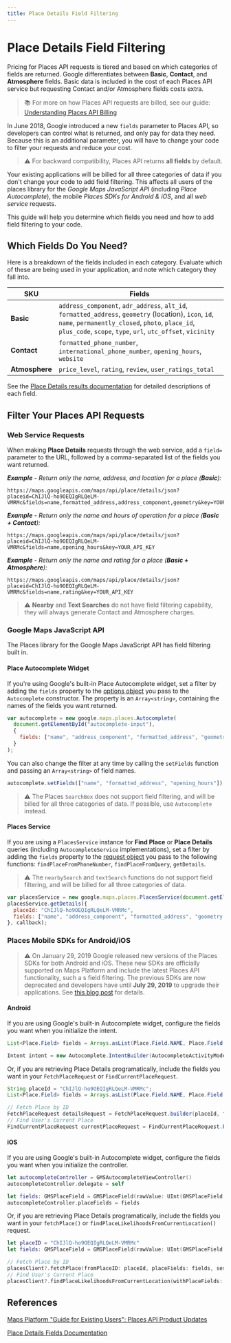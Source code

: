 ```yaml
---
title: Place Details Field Filtering
---
```


# Place Details Field Filtering

Pricing for Places API requests is tiered and based on which categories of fields are returned. Google differentiates between **Basic**, **Contact**, and **Atmosphere** fields. Basic data is included in the cost of each Places API service but requesting Contact and/or Atmosphere fields costs extra.

> 📚 For more on how Places API requests are billed, see our guide: [Understanding Places API Billing](places-api-billing)

In June 2018, Google introduced a new `fields` parameter to Places API, so developers can control what is returned, and only pay for data they need. Because this is an additional parameter, you will have to change your code to filter your requests and reduce your cost.

> ⚠️ For backward compatibility, Places API returns **all fields** by default.

Your existing applications will be billed for all three categories of data if you don't change your code to add field filtering. This affects all users of the places library for the *Google Maps JavaScript API* (including *Place Autocomplete*), the mobile *Places SDKs for Android & iOS*, and all *web service* requests.

This guide will help you determine which fields you need and how to add field filtering to your code.


## Which Fields Do You Need?

Here is a breakdown of the fields included in each category. Evaluate which of these are being used in your application, and note which category they fall into.

| SKU | Fields |
| --- | --- |
| **Basic** | `address_component`, `adr_address`, `alt_id`, `formatted_address`, `geometry` (location), `icon`, `id`, `name`, `permanently_closed`, `photo`, `place_id`, `plus_code`, `scope`, `type`, `url`, `utc_offset`, `vicinity` |
| **Contact** | `formatted_phone_number`, `international_phone_number`, `opening_hours`, `website` |
| **Atmosphere** | `price_level`, `rating`, `review`, `user_ratings_total` |

See the [Place Details results documentation](https://developers.google.com/places/web-service/details#PlaceDetailsResults) for detailed descriptions of each field.

## Filter Your Places API Requests

### Web Service Requests
When making **Place Details** requests through the web service, add a `field=` parameter to the URL, followed by a comma-separated list of the fields you want returned.

***Example** - Return only the name, address, and location for a place (**Basic**):*
```
https://maps.googleapis.com/maps/api/place/details/json?placeid=ChIJlQ-ho9OEQIgRLQeLM-VMRMc&fields=name,formatted_address,address_component,geometry&key=YOUR_API_KEY
```

***Example** - Return only the name and hours of operation for a place (**Basic + Contact**):*
```
https://maps.googleapis.com/maps/api/place/details/json?placeid=ChIJlQ-ho9OEQIgRLQeLM-VMRMc&fields=name,opening_hours&key=YOUR_API_KEY
```

***Example** - Return only the name and rating for a place (**Basic + Atmosphere**):*
```
https://maps.googleapis.com/maps/api/place/details/json?placeid=ChIJlQ-ho9OEQIgRLQeLM-VMRMc&fields=name,rating&key=YOUR_API_KEY
```

> ⚠️ **Nearby** and **Text Searches** do not have field filtering capability, they will always generate Contact and Atmosphere charges.

### Google Maps JavaScript API

The Places library for the Google Maps JavaScript API has field filtering built in.

#### Place Autocomplete Widget

If you're using Google's built-in Place Autocomplete widget, set a filter by adding the `fields` property to the [options object](https://developers.google.com/maps/documentation/javascript/reference/places-widget#AutocompleteOptions) you pass to the `Autocomplete` constructor. The property is an `Array<string>`, containing the names of the fields you want returned.

```js
var autocomplete = new google.maps.places.Autocomplete(
  document.getElementById("autocomplete-input"),
  {
    fields: ["name", "address_component", "formatted_address", "geometry.location"]
  }
);
```

You can also change the filter at any time by calling the `setFields` function and passing an `Array<string>` of field names.
```js
autocomplete.setFields(["name", "formatted_address", "opening_hours"]);
```

> ⚠️ The Places `SearchBox` does not support field filtering, and will be billed for all three categories of data. If possible, use `Autocomplete` instead.

#### Places Service

If you are using a `PlacesService` instance for **Find Place** or **Place Details** queries (including `AutocompleteService` implementations), set a filter by adding the `fields` property to the [request object](https://developers.google.com/maps/documentation/javascript/reference/places-service#PlaceDetailsRequest) you pass to the following functions: `findPlaceFromPhoneNumber`, `findPlaceFromQuery`, `getDetails`.

> ⚠️ The `nearbySearch` and `textSearch` functions do not support field filtering, and will be billed for all three categories of data.

```js
var placesService = new google.maps.places.PlacesService(document.getElementById("places-attr-container"),
placesService.getDetails({
  placeId: "ChIJlQ-ho9OEQIgRLQeLM-VMRMc",
  fields: ["name", "address_component", "formatted_address", "geometry.location"]
}, callback);
```

### Places Mobile SDKs for Android/iOS
> ⚠️ On January 29, 2019 Google released new versions of the Places SDKs for both Android and iOS. These new SDKs are officially supported on Maps Platform and include the latest Places API functionality, such a s field filtering. The previous SDKs are now deprecated and developers have until **July 29, 2019** to upgrade their applications. See [this blog post](https://woolpert.com/resource/welcome-to-the-google-maps-platform-places-sdk/) for details.

#### Android
If you are using Google's built-in Autocomplete widget, configure the fields you want when you initialize the intent. 
```java
List<Place.Field> fields = Arrays.asList(Place.Field.NAME, Place.Field.ADDRESS_COMPONENTS, Place.Field.ADDRESS, Place.Field.LAT_LNG);

Intent intent = new Autocomplete.IntentBuilder(AutocompleteActivityMode.FULLSCREEN, fields).build(this);
```
Or, if you are retrieving Place Details programatically, include the fields you want in your `FetchPlaceRequest` or `FindCurrentPlaceRequest`.
```java
String placeId = "ChIJlQ-ho9OEQIgRLQeLM-VMRMc";
List<Place.Field> fields = Arrays.asList(Place.Field.NAME, Place.Field.ADDRESS_COMPONENTS, Place.Field.ADDRESS, Place.Field.LAT_LNG);

// Fetch Place by ID
FetchPlaceRequest detailsRequest = FetchPlaceRequest.builder(placeId, fields).build();
// Find User's Current Place
FindCurrentPlaceRequest currentPlaceRequest = FindCurrentPlaceRequest.builder(fields).build();
```

#### iOS
If you are using Google's built-in Autocomplete widget, configure the fields you want when you initialize the controller.
```swift
let autocompleteController = GMSAutocompleteViewController()
autocompleteController.delegate = self

let fields: GMSPlaceField = GMSPlaceField(rawValue: UInt(GMSPlaceField.name.rawValue) |  UInt(GMSPlaceField.addressComponents.rawValue) |  UInt(GMSPlaceField.formattedAddress.rawValue) |  UInt(GMSPlaceField.coordinate.rawValue))!
autocompleteController.placeFields = fields
```
Or, if you are retrieving Place Details programatically, include the fields you want in your `fetchPlace()` or `findPlaceLikelihoodsFromCurrentLocation()` request.
```swift
let placeID = "ChIJlQ-ho9OEQIgRLQeLM-VMRMc"
let fields: GMSPlaceField = GMSPlaceField(rawValue: UInt(GMSPlaceField.name.rawValue) |  UInt(GMSPlaceField.addressComponents.rawValue) |  UInt(GMSPlaceField.formattedAddress.rawValue) |  UInt(GMSPlaceField.coordinate.rawValue))!

// Fetch Place by ID
placesClient?.fetchPlace(fromPlaceID: placeId, placeFields: fields, sessionToken: nil, callback: {...})
// Find User's Current Place
placesClient?.findPlaceLikelihoodsFromCurrentLocation(withPlaceFields: fields, callback: {...})
```


## References
[Maps Platform "Guide for Existing Users": Places API Product Updates](https://cloud.google.com/maps-platform/user-guide/product-changes/#places)

[Place Details Fields Documentation](https://developers.google.com/places/web-service/details#fields)